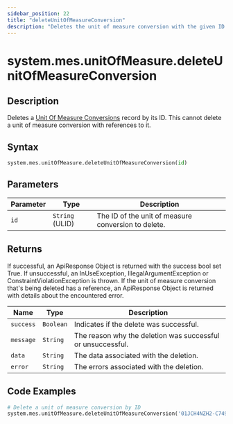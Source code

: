 ```yaml
---
sidebar_position: 22
title: "deleteUnitOfMeasureConversion"
description: "Deletes the unit of measure conversion with the given ID."
---
```


# system.mes.unitOfMeasure.deleteUnitOfMeasureConversion

## Description

Deletes a [Unit Of Measure Conversions](../../data-model/utility-models/unit-of-measure-model/unit-of-measure-conversion) record by its ID.
This cannot delete a unit of measure conversion with references to it.

## Syntax

```python
system.mes.unitOfMeasure.deleteUnitOfMeasureConversion(id)
```

## Parameters

| Parameter | Type            | Description                                         |
| --------- | --------------- | --------------------------------------------------- |
| `id`      | `String` (ULID) | The ID of the unit of measure conversion to delete. |

## Returns

If successful, an ApiResponse Object is returned with the success bool set True. If unsuccessful, an InUseException, IllegalArgumentException or ConstraintViolationException is thrown.
If the unit of measure conversion that's being deleted has a reference, an ApiResponse Object is returned with details about the encountered error.

| Name      | Type      | Description                                                 |
| --------- | --------- | ----------------------------------------------------------- |
| `success` | `Boolean` | Indicates if the delete was successful.                     |
| `message` | `String`  | The reason why the deletion was successful or unsuccessful. |
| `data`    | `String`  | The data associated with the deletion.                      |
| `error`   | `String`  | The errors associated with the deletion.                    |

## Code Examples

```python
# Delete a unit of measure conversion by ID
system.mes.unitOfMeasure.deleteUnitOfMeasureConversion('01JCH4NZH2-C7494ZJT-P52KRZEY')
```
